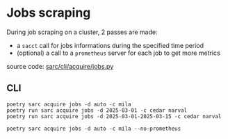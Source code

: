 # Jobs scraping

During job scraping on a cluster, 2 passes are made:
- a `sacct` call for jobs informations during the specified time period
- (optional) a call to a `prometheus` server for each job to get more metrics

source code: [sarc/cli/acquire/jobs.py](../../sarc/cli/acquire/jobs.py)

## CLI
```
poetry sarc acquire jobs -d auto -c mila
poetry run sarc acquire jobs -d 2025-03-01 -c cedar narval
poetry run sarc acquire jobs -d 2025-03-01-2025-03-15 -c cedar narval

poetry sarc acquire jobs -d auto -c mila --no-prometheus
```
